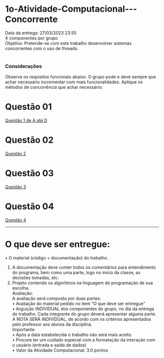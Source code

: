 # 1o-Atividade-Computacional---Concorrente
Data da entrega: 27/03/2023 23:55 <br>
4 componentes por grupo <br>
Objetivo: Pretende-se com este trabalho desenvolver sistemas concorrentes com o uso de threads.
<br>
<br>
### Considerações
Observe os requisitos funcionais abaixo. O grupo pode e deve sempre que achar necessário incrementar com mais funcionalidades. Aplique os métodos de concorrência que achar necessário:

# Questão 01
[Questão 1 de A até D](https://github.com/SuellenMiranda/1o-Atividade-Computacional---Concorrente/tree/main/Questão%201)

# Questão 02
[Questão 2](https://github.com/SuellenMiranda/1o-Atividade-Computacional---Concorrente/tree/main/Questão%202)

# Questão 03
[Questão 3](https://github.com/SuellenMiranda/1o-Atividade-Computacional---Concorrente/tree/main/Questão%203)

# Questão 04
[Questão 4](https://github.com/SuellenMiranda/1o-Atividade-Computacional---Concorrente/tree/main/Questão%204)

<hr>

# O que deve ser entregue:
• O material (código + documentação) do trabalho. . <br>
1. A documentação deve conter todos os comentários para entendimento do programa, bem como uma parte, logo no início da classe, as decisões tomadas, etc. <br>
2. Projeto contendo os algoritmos na linguagem de programação de sua escolha.  <br>
Avaliação: <br>
A avaliação será composta por duas partes: <br>
• Avaliação do material pedido no item “O que deve ser entregue” <br>
• Arguição INDIVIDUAL dos componentes do grupo, no dia da entrega do trabalho. Cada integrante do grupo deverá apresentar alguma parte. <br>
A NOTA SERÁ INDIVIDUAL, de acordo com os critérios apresentados pelo professor aos alunos da disciplina. <br>
Importante: <br>
• Após a data estabelecida o trabalho não será mais aceito. <br>
• Procure ter um cuidado especial com a formatação da interação com o usuário (entrada e saída de dados) <br>
• Valor da Atividade Computacional: 3.0 pontos
